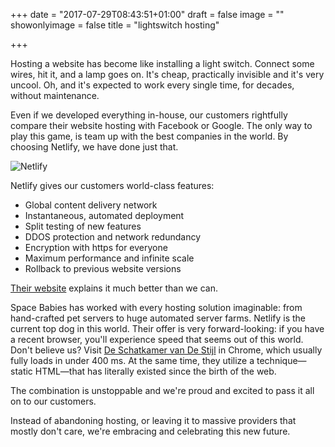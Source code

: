 +++
date = "2017-07-29T08:43:51+01:00"
draft = false
image = ""
showonlyimage = false
title = "lightswitch hosting"

+++

Hosting a website has become like installing a light switch. Connect some wires, hit it, and a lamp goes on. It's cheap, practically invisible and it's very uncool. Oh, and it's expected to work every single time, for decades, without maintenance.
<!--more-->

Even if we developed everything in-house, our customers rightfully compare their website hosting with Facebook or Google. The only way to play this game, is team up with the best companies in the world. By choosing Netlify, we have done just that.

![Netlify][1]

Netlify gives our customers world-class features:

* Global content delivery network
* Instantaneous, automated deployment
* Split testing of new features
* DDOS protection and network redundancy
* Encryption with https for everyone
* Maximum performance and infinite scale
* Rollback to previous website versions

[Their website](https://www.netlify.com/features/) explains it much better than we can.

Space Babies has worked with every hosting solution imaginable: from hand-crafted pet servers to huge automated server farms. Netlify is the current top dog in this world. Their offer is very forward-looking: if you have a recent browser, you'll experience speed that seems out of this world. Don't believe us? Visit [De Schatkamer van De Stijl](https://www.deschatkamervandestijl.nl/) in Chrome, which usually fully loads in under 400 ms. At the same time, they utilize a technique—static HTML—that has literally existed since the birth of the web.

The combination is unstoppable and we're proud and excited to pass it all on to our customers.

Instead of abandoning hosting, or leaving it to massive providers that mostly don't care, we're embracing and celebrating this new future.

[1]: /img/portfolio/netlify.jpg
